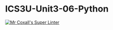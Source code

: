 # ICS3U-Unit3-06-Python

[![Mr Coxall's Super Linter](https://github.com/venika-sem/ICS3U-Unit3-06-Python/workflows/Mr%20Coxall's%20Super%20Linter/badge.svg)](https://github.com/venika-sem/ICS3U-Unit3-06-Python/actions/)
